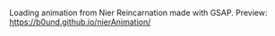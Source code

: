 Loading animation from Nier Reincarnation made with GSAP.
Preview: https://b0und.github.io/nierAnimation/